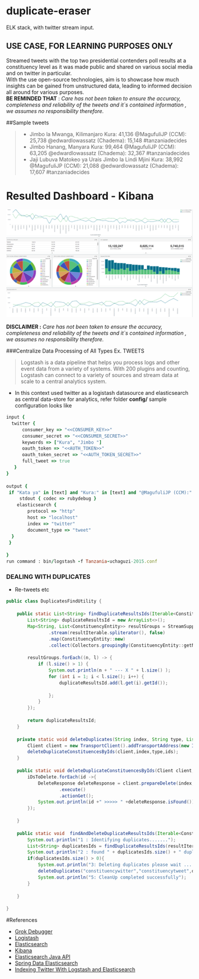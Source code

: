# duplicate-eraser
ELK stack, with twitter stream input. 

## USE CASE, FOR LEARNING PURPOSES ONLY
Streamed tweets with the top two presidential contenders poll results at a constituency level as it was made public and shared on various social media and on twitter in particular.<br/>
With the use open-source technologies, aim is to showcase how much insights can be gained from unstructured data, leading to informed decision all around for various purposes.<br/>
**BE REMINDED THAT** : *Care has not been taken to ensure the accuracy, completeness and reliability of the tweets and it`s contained information , we assumes no responsibility therefore.*  

##Sample tweets 
> - Jimbo la Mwanga, Kilimanjaro Kura: 41,136 @MagufuliJP (CCM):  25,738 @edwardlowassatz (Chadema): 15,148 #tanzaniadecides
> - Jimbo Hanang, Manyara Kura: 99,464 @MagufuliJP (CCM):  63,205 @edwardlowassatz (Chadema): 32,367 #tanzaniadecides
> - Jaji Lubuva Matokeo ya Urais Jimbo la Lindi Mjini Kura: 38,992 @MagufuliJP (CCM): 21,088 @edwardlowassatz (Chadema): 17,607 #tanzaniadecides

# Resulted Dashboard - Kibana
![screenshot](dashboard-screenshot.png)

**DISCLAIMER :**
*Care has not been taken to ensure the accuracy, completeness and reliability of the tweets and it`s contained information , we assumes no responsibility therefore.*


###Centralize Data Processing of All Types Ex. TWEETS
>Logstash is a data pipeline that helps you process logs and other event data from a variety of systems. With 200 plugins and counting, Logstash can connect to a variety of sources and stream data at scale to a central analytics system. <br/>

- In this context used twitter as a logistash datasource and elasticsearch as central data-store for analytics, refer folder **config/** sample configuration looks like

``` ruby
input {
  twitter {
      consumer_key => "<<CONSUMER_KEY>>"
      consumer_secret => "<<CONSUMER_SECRET>>"
      keywords => ["Kura", "Jimbo "]
      oauth_token => "<<AUTH_TOKEN>>"
      oauth_token_secret => "<<AUTH_TOKEN_SECRET>>"
      full_tweet => true
   }
}

output {
 if "Kata ya" in [text] and "Kura:" in [text] and "@MagufuliJP (CCM):" in [text] and "@edwardlowassatz (Chadema):" in [text]{
     stdout { codec => rubydebug }
    elasticsearch {
	    protocol => "http"
	    host => "localhost"
	    index => "twitter"
	    document_type => "tweet"
  }
 }

}
run command : bin/logstash -f Tanzania-uchaguzi-2015.conf
```

### DEALING WITH DUPLICATES
- Re-tweets etc
``` java
public class DuplicatesFindUtility {

    public static List<String> findDuplicateResultsIds(Iterable<ConstituencyResult> resultIterable){
        List<String> duplicateResultsId = new ArrayList<>();
        Map<String, List<ConstituencyEntity>> resultGroups = StreamSupport
                .stream(resultIterable.spliterator(), false)
                .map(ConstituencyEntity::new)
                .collect(Collectors.groupingBy(ConstituencyEntity::getName));

        resultGroups.forEach((n, l) -> {
            if (l.size() > 1) {
                System.out.println(n + " --- X " + l.size() );
                for (int i = 1; i < l.size(); i++) {
                    duplicateResultsId.add(l.get(i).getId());

                };
            }
        });

        return duplicateResultsId;
    }

    private static void deleteDuplicates(String index, String type, List<String> ids){
        Client client = new TransportClient().addTransportAddress(new InetSocketTransportAddress("localhost", 9300));
        deleteDuplicateConstituencesByIds(client,index,type,ids);
    }

    public static void deleteDuplicateConstituencesByIds(Client client, String index, String type, List<String> iDsToDelete){
        iDsToDelete.forEach(id ->{
            DeleteResponse deleteResponse = client.prepareDelete(index,type,id)
                    .execute()
                    .actionGet();
            System.out.println(id +" >>>>> " +deleteResponse.isFound());
        });

    }

    public static void  findAndDeleteDuplicateResultsIds(Iterable<ConstituencyResult> resultIterable){
        System.out.println("1 : Identifying duplicates.......");
        List<String> duplicatesIds = findDuplicateResultsIds(resultIterable);
        System.out.println("2 : found " + duplicatesIds.size() + " duplicates ");
        if(duplicatesIds.size() > 0){
            System.out.println("3: Deleting duplicates please wait ......");
            deleteDuplicates("constituencywitter","constituencytweet",duplicatesIds);
            System.out.println("5: CleanUp completed successfully");
        }

    }

}
```

#References
- [Grok Debugger](https://grokdebug.herokuapp.com/) 
- [Logistash](https://www.elastic.co/products/logstash)
- [Elasticsearch](https://www.elastic.co/products/elasticsearch)
- [Kibana](https://www.elastic.co/products/kibana)
- [Elasticsearch Java API](https://www.elastic.co/guide/en/elasticsearch/client/java-api/current/index.html)
- [Spring Data Elasticsearch](https://github.com/spring-projects/spring-data-elasticsearch)
- [Indexing Twitter With Logstash and Elasticsearch](http://david.pilato.fr/blog/2015/06/01/indexing-twitter-with-logstash-and-elasticsearch/)